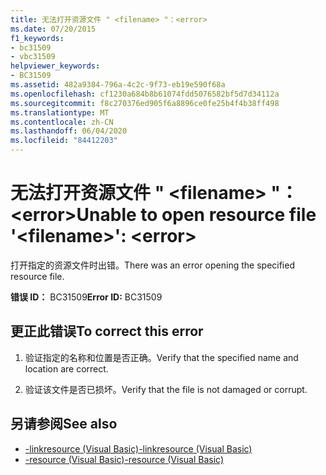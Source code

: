 ```yaml
---
title: 无法打开资源文件 " <filename> "：<error>
ms.date: 07/20/2015
f1_keywords:
- bc31509
- vbc31509
helpviewer_keywords:
- BC31509
ms.assetid: 482a9384-796a-4c2c-9f73-eb19e590f68a
ms.openlocfilehash: cf1230a684b8b61074fdd5076582bf5d7d34112a
ms.sourcegitcommit: f8c270376ed905f6a8896ce0fe25b4f4b38ff498
ms.translationtype: MT
ms.contentlocale: zh-CN
ms.lasthandoff: 06/04/2020
ms.locfileid: "84412203"
---
```

# <a name="unable-to-open-resource-file-filename-error"></a><span data-ttu-id="18296-102">无法打开资源文件 " \<filename> "：\<error></span><span class="sxs-lookup"><span data-stu-id="18296-102">Unable to open resource file '\<filename>': \<error></span></span>
<span data-ttu-id="18296-103">打开指定的资源文件时出错。</span><span class="sxs-lookup"><span data-stu-id="18296-103">There was an error opening the specified resource file.</span></span>  
  
 <span data-ttu-id="18296-104">**错误 ID：** BC31509</span><span class="sxs-lookup"><span data-stu-id="18296-104">**Error ID:** BC31509</span></span>  
  
## <a name="to-correct-this-error"></a><span data-ttu-id="18296-105">更正此错误</span><span class="sxs-lookup"><span data-stu-id="18296-105">To correct this error</span></span>  
  
1. <span data-ttu-id="18296-106">验证指定的名称和位置是否正确。</span><span class="sxs-lookup"><span data-stu-id="18296-106">Verify that the specified name and location are correct.</span></span>  
  
2. <span data-ttu-id="18296-107">验证该文件是否已损坏。</span><span class="sxs-lookup"><span data-stu-id="18296-107">Verify that the file is not damaged or corrupt.</span></span>  
  
## <a name="see-also"></a><span data-ttu-id="18296-108">另请参阅</span><span class="sxs-lookup"><span data-stu-id="18296-108">See also</span></span>

- [<span data-ttu-id="18296-109">-linkresource (Visual Basic)</span><span class="sxs-lookup"><span data-stu-id="18296-109">-linkresource (Visual Basic)</span></span>](../reference/command-line-compiler/linkresource.md)
- [<span data-ttu-id="18296-110">-resource (Visual Basic)</span><span class="sxs-lookup"><span data-stu-id="18296-110">-resource (Visual Basic)</span></span>](../reference/command-line-compiler/resource.md)
